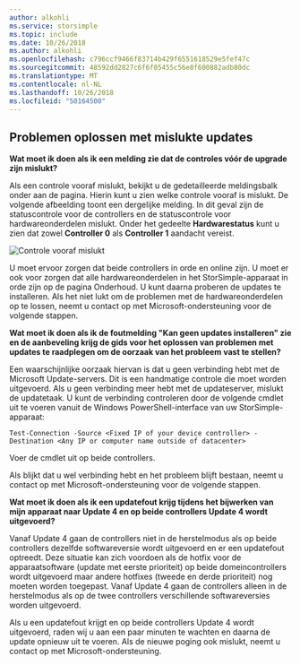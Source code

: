 ```yaml
---
author: alkohli
ms.service: storsimple
ms.topic: include
ms.date: 10/26/2018
ms.author: alkohli
ms.openlocfilehash: c796ccf9466f83714b429f6551618529e5fef47c
ms.sourcegitcommit: 48592dd2827c6f6f05455c56e8f600882adb80dc
ms.translationtype: MT
ms.contentlocale: nl-NL
ms.lasthandoff: 10/26/2018
ms.locfileid: "50164500"
---
```

<!--author=alkohli last changed: 03/17/16-->

## <a name="troubleshooting-update-failures"></a>Problemen oplossen met mislukte updates
**Wat moet ik doen als ik een melding zie dat de controles vóór de upgrade zijn mislukt?**

Als een controle vooraf mislukt, bekijkt u de gedetailleerde meldingsbalk onder aan de pagina. Hierin kunt u zien welke controle vooraf is mislukt. De volgende afbeelding toont een dergelijke melding. In dit geval zijn de statuscontrole voor de controllers en de statuscontrole voor hardwareonderdelen mislukt. Onder het gedeelte **Hardwarestatus** kunt u zien dat zowel **Controller 0** als **Controller 1** aandacht vereist.

  ![Controle vooraf mislukt](./media/storsimple-install-troubleshooting/HCS_PreUpdateCheckFailed-include.png)

U moet ervoor zorgen dat beide controllers in orde en online zijn. U moet er ook voor zorgen dat alle hardwareonderdelen in het StorSimple-apparaat in orde zijn op de pagina Onderhoud. U kunt daarna proberen de updates te installeren. Als het niet lukt om de problemen met de hardwareonderdelen op te lossen, neemt u contact op met Microsoft-ondersteuning voor de volgende stappen.

**Wat moet ik doen als ik de foutmelding "Kan geen updates installeren" zie en de aanbeveling krijg de gids voor het oplossen van problemen met updates te raadplegen om de oorzaak van het probleem vast te stellen?**

Een waarschijnlijke oorzaak hiervan is dat u geen verbinding hebt met de Microsoft Update-servers. Dit is een handmatige controle die moet worden uitgevoerd. Als u geen verbinding meer hebt met de updateserver, mislukt de updatetaak. U kunt de verbinding controleren door de volgende cmdlet uit te voeren vanuit de Windows PowerShell-interface van uw StorSimple-apparaat:

 `Test-Connection -Source <Fixed IP of your device controller> -Destination <Any IP or computer name outside of datacenter>`

Voer de cmdlet uit op beide controllers.

Als blijkt dat u wel verbinding hebt en het probleem blijft bestaan, neemt u contact op met Microsoft-ondersteuning voor de volgende stappen.

**Wat moet ik doen als ik een updatefout krijg tijdens het bijwerken van mijn apparaat naar Update 4 en op beide controllers Update 4 wordt uitgevoerd?**

Vanaf Update 4 gaan de controllers niet in de herstelmodus als op beide controllers dezelfde softwareversie wordt uitgevoerd en er een updatefout optreedt. Deze situatie kan zich voordoen als de hotfix voor de apparaatsoftware (update met eerste prioriteit) op beide domeincontrollers wordt uitgevoerd maar andere hotfixes (tweede en derde prioriteit) nog moeten worden toegepast. Vanaf Update 4 gaan de controllers alleen in de herstelmodus als op de twee controllers verschillende softwareversies worden uitgevoerd. 

Als u een updatefout krijgt en op beide controllers Update 4 wordt uitgevoerd, raden wij u aan een paar minuten te wachten en daarna de update opnieuw uit te voeren. Als de nieuwe poging ook mislukt, neemt u contact op met Microsoft-ondersteuning.

